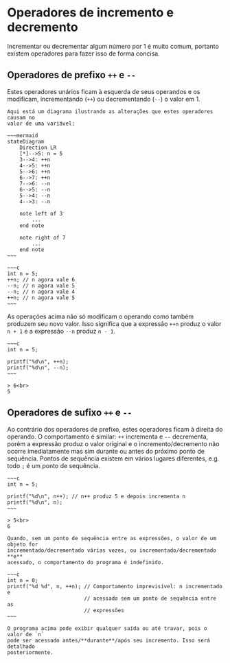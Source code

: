 # Operadores de incremento e decremento

Incrementar ou decrementar algum número por 1 é muito comum, portanto existem
operadores para fazer isso de forma concisa.

## Operadores de prefixo `++` e `--`

Estes operadores unários ficam à esquerda de seus operandos e os modificam,
incrementando (`++`) ou decrementando (`--`) o valor em 1.

```admonish example "Exemplo"
Aqui está um diagrama ilustrando as alterações que estes operadores causam no
valor de uma variável:

~~~mermaid
stateDiagram
    Direction LR
    [*]-->5: n = 5
    3-->4: ++n
    4-->5: ++n
    5-->6: ++n
    6-->7: ++n
    7-->6: --n
    6-->5: --n
    5-->4: --n
    4-->3: --n

    note left of 3
        ...
    end note

    note right of 7
        ...
    end note
~~~

~~~c
int n = 5;
++n; // n agora vale 6
--n; // n agora vale 5
--n; // n agora vale 4
++n; // n agora vale 5
~~~
```

As operações acima não só modificam o operando como também produzem seu novo
valor. Isso significa que a expressão `++n` produz o valor `n + 1` e a expressão
`--n` produz `n - 1`.

```admonish example "Exemplo"
~~~c
int n = 5;

printf("%d\n", ++n);
printf("%d\n", --n);
~~~

> 6<br>
5
```

## Operadores de sufixo `++` e `--`

Ao contrário dos operadores de prefixo, estes operadores ficam à direita do
operando. O comportamento é similar: `++` incrementa e `--` decrementa, porém a
expressão produz o valor original e o incremento/decremento não ocorre
imediatamente mas sim durante ou antes do próximo ponto de sequência. Pontos de
sequência existem em vários lugares diferentes, e.g. todo `;` é um ponto de
sequência.

```admonish info "Exemplo"
~~~c
int n = 5;

printf("%d\n", n++); // n++ produz 5 e depois incrementa n
printf("%d\n", n);
~~~

> 5<br>
6
```

```admonish danger "Operações não sequenciadas"
Quando, sem um ponto de sequência entre as expressões, o valor de um objeto for
incrementado/decrementado várias vezes, ou incrementado/decrementado **e**
acessado, o comportamento do programa é indefinido.

~~~c
int n = 0;
printf("%d %d", n, ++n); // Comportamento imprevisível: n incrementado e
                         // acessado sem um ponto de sequência entre as
                         // expressões
~~~

O programa acima pode exibir qualquer saída ou até travar, pois o valor de `n`
pode ser acessado antes/**durante**/após seu incremento. Isso será detalhado
posteriormente.
```
